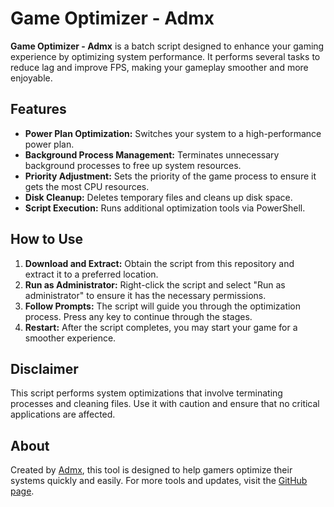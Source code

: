 # Game Optimizer - Admx

**Game Optimizer - Admx** is a batch script designed to enhance your gaming experience by optimizing system performance. It performs several tasks to reduce lag and improve FPS, making your gameplay smoother and more enjoyable.

## Features
- **Power Plan Optimization:** Switches your system to a high-performance power plan.
- **Background Process Management:** Terminates unnecessary background processes to free up system resources.
- **Priority Adjustment:** Sets the priority of the game process to ensure it gets the most CPU resources.
- **Disk Cleanup:** Deletes temporary files and cleans up disk space.
- **Script Execution:** Runs additional optimization tools via PowerShell.

## How to Use
1. **Download and Extract:** Obtain the script from this repository and extract it to a preferred location.
2. **Run as Administrator:** Right-click the script and select "Run as administrator" to ensure it has the necessary permissions.
3. **Follow Prompts:** The script will guide you through the optimization process. Press any key to continue through the stages.
4. **Restart:** After the script completes, you may start your game for a smoother experience.

## Disclaimer
This script performs system optimizations that involve terminating processes and cleaning files. Use it with caution and ensure that no critical applications are affected.

## About
Created by [Admx](https://github.com/RealAdmx), this tool is designed to help gamers optimize their systems quickly and easily. For more tools and updates, visit the [GitHub page](https://github.com/RealAdmx).

